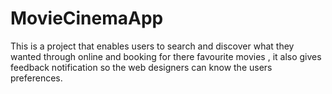 # MovieCinemaApp
This is a project that enables users to search and discover what they wanted through online and booking for there favourite movies , it also gives feedback notification so the web designers can know the users  preferences.
